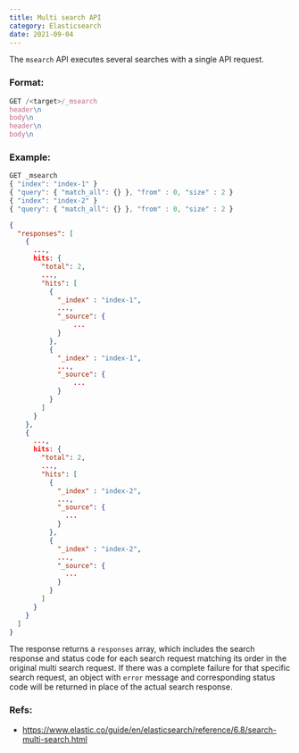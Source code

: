 ```yaml
---
title: Multi search API
category: Elasticsearch
date: 2021-09-04
---
```


The `msearch` API executes several searches with a single API request.

### Format:

```js
GET /<target>/_msearch
header\n
body\n
header\n
body\n
```

### Example:

```js
GET _msearch
{ "index": "index-1" }
{ "query": { "match_all": {} }, "from" : 0, "size" : 2 }
{ "index": "index-2" }
{ "query": { "match_all": {} }, "from" : 0, "size" : 2 }
```

```json
{
  "responses": [
    {
      ...,
      hits: {
        "total": 2,
        ...,
        "hits": [
          {
            "_index" : "index-1",
            ...,
            "_source": {
                ...
            }
          },
          {
            "_index" : "index-1",
            ...,
            "_source": {
                ...
            }
          }
        ]
      }
    },
    {
      ...,
      hits: {
        "total": 2,
        ...,
        "hits": [
          {
            "_index" : "index-2",
            ...,
            "_source": {
              ...
            }
          },
          {
            "_index" : "index-2",
            ...,
            "_source": {
              ...
            }
          }
        ]
      }
    }
  ]
}
```

The response returns a `responses` array, which includes the search response and status code for each search request matching its order in the original multi search request. If there was a complete failure for that specific search request, an object with `error` message and corresponding status code will be returned in place of the actual search response.

### Refs:

- https://www.elastic.co/guide/en/elasticsearch/reference/6.8/search-multi-search.html

